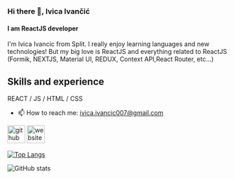 ### Hi there 👋, Ivica Ivančić
#### I am ReactJS developer 
I'm Ivica Ivancic from Split. 
I really enjoy learning languages and new technologies! 
But my big love is ReactJS and everything related to ReactJS (Formik, NEXTJS, Material UI, REDUX, Context API,React Router, etc...)

## Skills and experience
REACT / JS / HTML / CSS

- 📫 How to reach me: ivica.ivancic007@gmail.com 


[<img src='https://cdn.jsdelivr.net/npm/simple-icons@3.0.1/icons/github.svg' alt='github' height='40'>](https://github.com/mrIvancicIvica)  [<img src='https://cdn.jsdelivr.net/npm/simple-icons@3.0.1/icons/icloud.svg' alt='website' height='40'>](https://mrivicaivancicportofolio.netlify.app/)  

[![Top Langs](https://github-readme-stats.vercel.app/api/top-langs/?username=mrIvancicIvica)](https://github.com/anuraghazra/github-readme-stats)

![GitHub stats](https://github-readme-stats.vercel.app/api?username=mrIvancicIvica&show_icons=true)  

